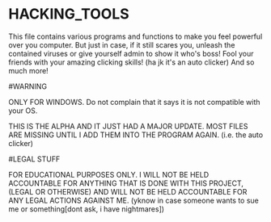 # HACKING_TOOLS

This file contains various programs and functions to make you feel powerful over you computer. But just in case, if it still scares you, unleash the contained viruses or give yourself admin to show it who's boss! Fool your friends with your amazing clicking skills! (ha jk it's an auto clicker) And so much more!

#WARNING

ONLY FOR WINDOWS.
Do not complain that it says it is not compatible with your OS.

THIS IS THE ALPHA AND IT JUST HAD A MAJOR UPDATE. MOST FILES ARE MISSING UNTIL I ADD THEM INTO THE PROGRAM AGAIN. (i.e. the auto clicker)

#LEGAL STUFF

FOR EDUCATIONAL PURPOSES ONLY. I WILL NOT BE HELD ACCOUNTABLE FOR ANYTHING THAT IS DONE WITH THIS PROJECT, (LEGAL OR OTHERWISE) AND WILL NOT BE HELD ACCOUNTABLE FOR ANY LEGAL ACTIONS AGAINST ME. (yknow in case someone wants to sue me or something[dont ask, i have nightmares])
